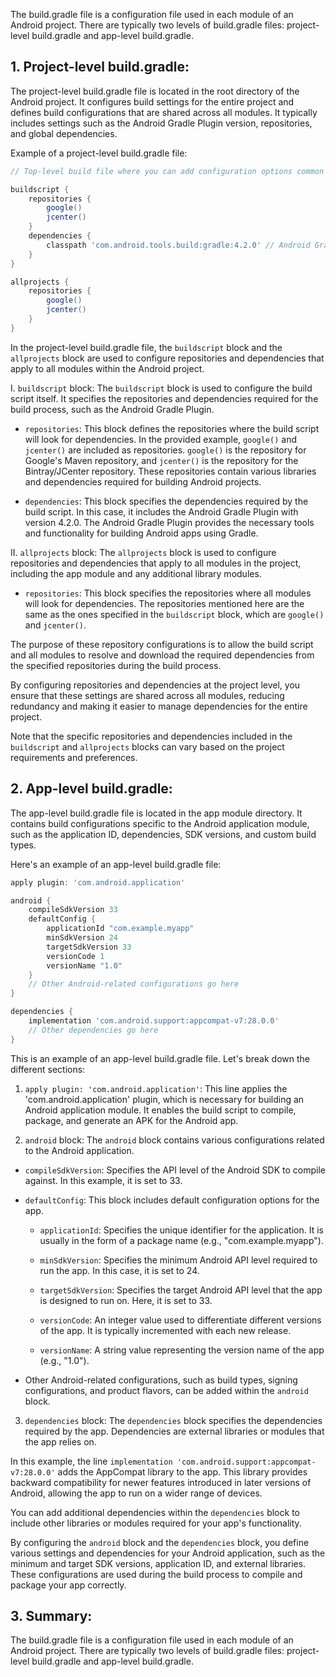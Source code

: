 The build.gradle file is a configuration file used in each module of an Android project. There are typically two levels of build.gradle files: project-level build.gradle and app-level build.gradle.

## 1. Project-level build.gradle:
The project-level build.gradle file is located in the root directory of the Android project. It configures build settings for the entire project and defines build configurations that are shared across all modules. It typically includes settings such as the Android Gradle Plugin version, repositories, and global dependencies.

Example of a project-level build.gradle file:

```groovy
// Top-level build file where you can add configuration options common to all sub-projects/modules.

buildscript {
    repositories {
        google()
        jcenter()
    }
    dependencies {
        classpath 'com.android.tools.build:gradle:4.2.0' // Android Gradle Plugin version
    }
}

allprojects {
    repositories {
        google()
        jcenter()
    }
}
```
In the project-level build.gradle file, the `buildscript` block and the `allprojects` block are used to configure repositories and dependencies that apply to all modules within the Android project.

I. `buildscript` block:
The `buildscript` block is used to configure the build script itself. It specifies the repositories and dependencies required for the build process, such as the Android Gradle Plugin.

- `repositories`: This block defines the repositories where the build script will look for dependencies. In the provided example, `google()` and `jcenter()` are included as repositories. `google()` is the repository for Google's Maven repository, and `jcenter()` is the repository for the Bintray/JCenter repository. These repositories contain various libraries and dependencies required for building Android projects.

- `dependencies`: This block specifies the dependencies required by the build script. In this case, it includes the Android Gradle Plugin with version 4.2.0. The Android Gradle Plugin provides the necessary tools and functionality for building Android apps using Gradle.

II. `allprojects` block:
The `allprojects` block is used to configure repositories and dependencies that apply to all modules in the project, including the app module and any additional library modules.

- `repositories`: This block specifies the repositories where all modules will look for dependencies. The repositories mentioned here are the same as the ones specified in the `buildscript` block, which are `google()` and `jcenter()`.

The purpose of these repository configurations is to allow the build script and all modules to resolve and download the required dependencies from the specified repositories during the build process.

By configuring repositories and dependencies at the project level, you ensure that these settings are shared across all modules, reducing redundancy and making it easier to manage dependencies for the entire project.

Note that the specific repositories and dependencies included in the `buildscript` and `allprojects` blocks can vary based on the project requirements and preferences.


## 2. App-level build.gradle:
The app-level build.gradle file is located in the app module directory. It contains build configurations specific to the Android application module, such as the application ID, dependencies, SDK versions, and custom build types.

Here's an example of an app-level build.gradle file:

```groovy
apply plugin: 'com.android.application'

android {
    compileSdkVersion 33
    defaultConfig {
        applicationId "com.example.myapp"
        minSdkVersion 24
        targetSdkVersion 33
        versionCode 1
        versionName "1.0"
    }
    // Other Android-related configurations go here
}

dependencies {
    implementation 'com.android.support:appcompat-v7:28.0.0'
    // Other dependencies go here
}
```

This is an example of an app-level build.gradle file. Let's break down the different sections:

1. `apply plugin: 'com.android.application'`:
This line applies the 'com.android.application' plugin, which is necessary for building an Android application module. It enables the build script to compile, package, and generate an APK for the Android app.

2. `android` block:
The `android` block contains various configurations related to the Android application.

- `compileSdkVersion`: Specifies the API level of the Android SDK to compile against. In this example, it is set to 33.

- `defaultConfig`: This block includes default configuration options for the app.

   - `applicationId`: Specifies the unique identifier for the application. It is usually in the form of a package name (e.g., "com.example.myapp").

   - `minSdkVersion`: Specifies the minimum Android API level required to run the app. In this case, it is set to 24.

   - `targetSdkVersion`: Specifies the target Android API level that the app is designed to run on. Here, it is set to 33.

   - `versionCode`: An integer value used to differentiate different versions of the app. It is typically incremented with each new release.

   - `versionName`: A string value representing the version name of the app (e.g., "1.0").

- Other Android-related configurations, such as build types, signing configurations, and product flavors, can be added within the `android` block.

3. `dependencies` block:
The `dependencies` block specifies the dependencies required by the app. Dependencies are external libraries or modules that the app relies on.

In this example, the line `implementation 'com.android.support:appcompat-v7:28.0.0'` adds the AppCompat library to the app. This library provides backward compatibility for newer features introduced in later versions of Android, allowing the app to run on a wider range of devices.

You can add additional dependencies within the `dependencies` block to include other libraries or modules required for your app's functionality.

By configuring the `android` block and the `dependencies` block, you define various settings and dependencies for your Android application, such as the minimum and target SDK versions, application ID, and external libraries. These configurations are used during the build process to compile and package your app correctly.

## 3. Summary:
The build.gradle file is a configuration file used in each module of an Android project. There are typically two levels of build.gradle files: project-level build.gradle and app-level build.gradle.
